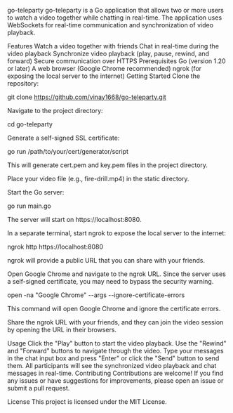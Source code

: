 go-teleparty
go-teleparty is a Go application that allows two or more users to watch a video together while chatting in real-time. The application uses WebSockets for real-time communication and synchronization of video playback.

Features
Watch a video together with friends
Chat in real-time during the video playback
Synchronize video playback (play, pause, rewind, and forward)
Secure communication over HTTPS
Prerequisites
Go (version 1.20 or later)
A web browser (Google Chrome recommended)
ngrok (for exposing the local server to the internet)
Getting Started
Clone the repository:

git clone https://github.com/vinay1668/go-teleparty.git



Navigate to the project directory:

cd go-teleparty



Generate a self-signed SSL certificate:

go run /path/to/your/cert/generator/script



This will generate cert.pem and key.pem files in the project directory.

Place your video file (e.g., fire-drill.mp4) in the static directory.

Start the Go server:

go run main.go



The server will start on https://localhost:8080.

In a separate terminal, start ngrok to expose the local server to the internet:

ngrok http https://localhost:8080



ngrok will provide a public URL that you can share with your friends.

Open Google Chrome and navigate to the ngrok URL. Since the server uses a self-signed certificate, you may need to bypass the security warning.

open -na "Google Chrome" --args --ignore-certificate-errors



This command will open Google Chrome and ignore the certificate errors.

Share the ngrok URL with your friends, and they can join the video session by opening the URL in their browsers.

Usage
Click the "Play" button to start the video playback.
Use the "Rewind" and "Forward" buttons to navigate through the video.
Type your messages in the chat input box and press "Enter" or click the "Send" button to send them.
All participants will see the synchronized video playback and chat messages in real-time.
Contributing
Contributions are welcome! If you find any issues or have suggestions for improvements, please open an issue or submit a pull request.

License
This project is licensed under the MIT License.



